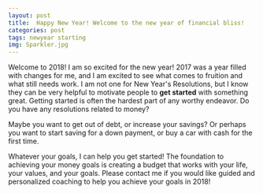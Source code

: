 ```yaml
---
layout: post
title:  Happy New Year! Welcome to the new year of financial bliss!
categories: post
tags: newyear starting
img: Sparkler.jpg
---
```


Welcome to 2018! I am so excited for the new year! 2017 was a year filled with changes for me, and I am excited to see what comes to fruition and what still needs work. I am not one for New Year's Resolutions, but I know they can be very helpful to motivate people to **get started** with something great. Getting started is often the hardest part of any worthy endeavor. Do you have any resolutions related to money?

Maybe you want to get out of debt, or increase your savings? Or perhaps you want to start saving for a down payment, or buy a car with cash for the first time.

Whatever your goals, I can help you get started! The foundation to achieving your money goals is creating a budget that works with your life, your values, and your goals. Please contact me if you would like guided and personalized coaching to help you achieve your goals in 2018!